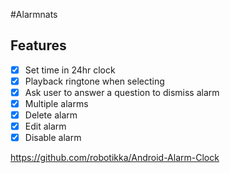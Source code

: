#Alarmnats

## Features

- [x] Set time in 24hr clock
- [x] Playback ringtone when selecting
- [x] Ask user to answer a question to dismiss alarm
- [x] Multiple alarms
- [x] Delete alarm
- [x] Edit alarm
- [x] Disable alarm

https://github.com/robotikka/Android-Alarm-Clock